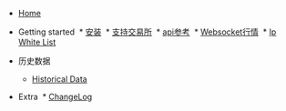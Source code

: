 * [Home](README.md)
* Getting started
  * [安装](install.md)
  * [支持交易所](support-exchanges.md)
  * [api参考](api-reference.md)
  * [Websocket行情](websocket.md)
  * [Ip White List](ip.md)

* 历史数据
  * [Historical Data](historical-data.md)

* Extra
  * [ChangeLog](changelog.md)
